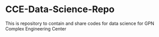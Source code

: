 # CCE-Data-Science-Repo
This is repository to contain and share codes for data science for GPN Complex Engineering Center

